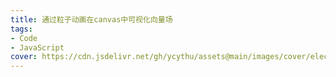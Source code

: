 ```yaml
---
title: 通过粒子动画在canvas中可视化向量场
tags: 
- Code
- JavaScript
cover: https://cdn.jsdelivr.net/gh/ycythu/assets@main/images/cover/electric field.jpg
---
```

<!--more-->
<style>
    canvas {
        display: block;
        width: 640px;
        height: 360px;
    }
</style>

<canvas id="vector_field_div"></canvas>
<canvas id="vector_field_curl"></canvas>

<script src="https://cdn.jsdelivr.net/gh/ycythu/assets@main/js/vector_field/VectorField.min.js"></script>
